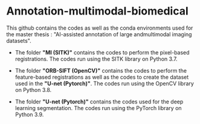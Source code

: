 # Annotation-multimodal-biomedical

This github contains the codes as well as the conda environments used for the master thesis : "AI-assisted annotation of large andmultimodal imaging datasets".

* The folder **"MI (SITK)"** contains the codes to perform the pixel-based registrations. The codes run using the SITK library on Python 3.7.

* The folder **"ORB-SIFT (OpenCV)"** contains the codes to perform the feature-based registrations as well as the codes to create the dataset used in the **"U-net (Pytorch)"**. The codes run using the OpenCV library on Python 3.8.

* The folder **"U-net (Pytorch)"** contains the codes used for the deep learning segmentation. The codes run using the PyTorch library on Python 3.9.
